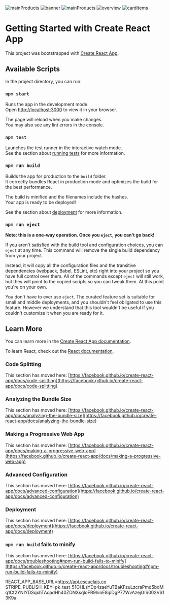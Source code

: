![mainProducts](https://github.com/Junaid-Ahmad-69/Platzi-Store-App/assets/85307602/bb9f7d11-b0ed-4201-8d97-7e2d52363bac)
![banner](https://github.com/Junaid-Ahmad-69/Platzi-Store-App/assets/85307602/d9cecd1e-7cb4-4f11-8687-b6ff1a07ce19)
![mainProducts](https://github.com/Junaid-Ahmad-69/Platzi-Store-App/assets/85307602/0f27f367-0f9e-494d-b9c6-38f693ba2751)
![overview](https://github.com/Junaid-Ahmad-69/Platzi-Store-App/assets/85307602/e0e073e9-a896-416f-a7bb-3ed801acae01)
![cardItems](https://github.com/Junaid-Ahmad-69/Platzi-Store-App/assets/85307602/16260eb4-200b-48cd-a053-86e909fa5162)


# Getting Started with Create React App

This project was bootstrapped with [Create React App](https://github.com/facebook/create-react-app).

## Available Scripts

In the project directory, you can run:

### `npm start`

Runs the app in the development mode.\
Open [http://localhost:3000](http://localhost:3000) to view it in your browser.

The page will reload when you make changes.\
You may also see any lint errors in the console.

### `npm test`

Launches the test runner in the interactive watch mode.\
See the section about [running tests](https://facebook.github.io/create-react-app/docs/running-tests) for more information.

### `npm run build`

Builds the app for production to the `build` folder.\
It correctly bundles React in production mode and optimizes the build for the best performance.

The build is minified and the filenames include the hashes.\
Your app is ready to be deployed!

See the section about [deployment](https://facebook.github.io/create-react-app/docs/deployment) for more information.

### `npm run eject`

**Note: this is a one-way operation. Once you `eject`, you can't go back!**

If you aren't satisfied with the build tool and configuration choices, you can `eject` at any time. This command will remove the single build dependency from your project.

Instead, it will copy all the configuration files and the transitive dependencies (webpack, Babel, ESLint, etc) right into your project so you have full control over them. All of the commands except `eject` will still work, but they will point to the copied scripts so you can tweak them. At this point you're on your own.

You don't have to ever use `eject`. The curated feature set is suitable for small and middle deployments, and you shouldn't feel obligated to use this feature. However we understand that this tool wouldn't be useful if you couldn't customize it when you are ready for it.

## Learn More

You can learn more in the [Create React App documentation](https://facebook.github.io/create-react-app/docs/getting-started).

To learn React, check out the [React documentation](https://reactjs.org/).

### Code Splitting

This section has moved here: [https://facebook.github.io/create-react-app/docs/code-splitting](https://facebook.github.io/create-react-app/docs/code-splitting)

### Analyzing the Bundle Size

This section has moved here: [https://facebook.github.io/create-react-app/docs/analyzing-the-bundle-size](https://facebook.github.io/create-react-app/docs/analyzing-the-bundle-size)

### Making a Progressive Web App

This section has moved here: [https://facebook.github.io/create-react-app/docs/making-a-progressive-web-app](https://facebook.github.io/create-react-app/docs/making-a-progressive-web-app)

### Advanced Configuration

This section has moved here: [https://facebook.github.io/create-react-app/docs/advanced-configuration](https://facebook.github.io/create-react-app/docs/advanced-configuration)

### Deployment

This section has moved here: [https://facebook.github.io/create-react-app/docs/deployment](https://facebook.github.io/create-react-app/docs/deployment)

### `npm run build` fails to minify

This section has moved here: [https://facebook.github.io/create-react-app/docs/troubleshooting#npm-run-build-fails-to-minify](https://facebook.github.io/create-react-app/docs/troubleshooting#npm-run-build-fails-to-minify)


REACT_APP_BASE_URL=https://api.escuelajs.co
STRIPE_PUBLISH_KEY=pk_test_51OHLsYDp4zaeYuTBaKFzuLzcraPmd5bdMq1Ct2YNIYDSqxhTAqadHh40ZDNXsqloFR9hinE8ipDgP77WvAzejGIS002VS13K9a
